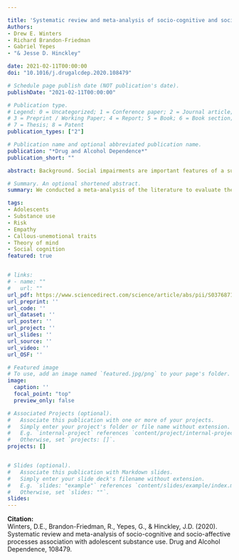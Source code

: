 ```yaml
---

title: 'Systematic review and meta-analysis of socio-cognitive and socio-affective processes association with adolescent substance use'
Authors: 
- Drew E. Winters
- Richard Brandon-Friedman
- Gabriel Yepes
- "& Jesse D. Hinckley"

date: 2021-02-11T00:00:00
doi: "10.1016/j.drugalcdep.2020.108479"

# Schedule page publish date (NOT publication's date).
publishDate: "2021-02-11T00:00:00"

# Publication type.
# Legend: 0 = Uncategorized; 1 = Conference paper; 2 = Journal article;
# 3 = Preprint / Working Paper; 4 = Report; 5 = Book; 6 = Book section;
# 7 = Thesis; 8 = Patent
publication_types: ["2"]

# Publication name and optional abbreviated publication name.
publication: "*Drug and Alcohol Dependence*"
publication_short: ""

abstract: Background. Social impairments are important features of a substance use disorder diagnosis; and recent models suggest early impairments in socio-cognitive and -affective processes may predict future use. However, no systematic reviews are available on this topic. Methods. We conducted a systematic review and meta-analyses exploring the association between social-cognitive and -affective processes (empathy, callous-unemotional (CU) traits, theory of mind, and social cognition) and substance use frequency (alcohol, cannabis, general drug use). We examined moderating effects of study design, gender, age, and weather conduct problems were controlled for. We also review brain studies related to social cognition and substance use disorder (SUD) risk. Results. Systematic review suggested a negative association for positively valenced constructs with substance use but mixed results on the negatively valenced construct CU traits. Meta-analyses revealed moderate positive association between CU traits with alcohol and general drug use but no significance with cannabis use. Moderate effect sizes were found for CU traits in youth predicting severity of substance use by late adolescence and significantly accounted for variance independently of conduct problems. Significant moderators included gender proportions, sample type, and age. Neuroimaging meta-analysis indicated 10 coordinates that were different in youth at a high risk/with SUD compared to controls. Three of these coordinates associate with theory of mind and social cognition. Conclusion. Socio-cognitive and -affective constructs demonstrate an association with current and future substance use, and neural differences are present when performing social cognitive tasks in regions with strongest associations with theory of mind and social cognition.

# Summary. An optional shortened abstract.
summary: We conducted a meta-analysis of the literature to evaluate the importance of social impairments in substance use disorder as well as recent models that early impairments in socio-cognitive and -affective processes may predict future use. 

tags:
- Adolescents
- Substance use 
- Risk
- Empathy
- Callous-unemotional traits
- Theory of mind
- Social cognition
featured: true


# links:
# - name: ""
#   url: ""
url_pdf: https://www.sciencedirect.com/science/article/abs/pii/S037687162030644X
url_preprint: ''
url_code: ''
url_dataset: ''
url_poster: ''
url_project: ''
url_slides: ''
url_source: ''
url_video: ''
url_OSF: ''

# Featured image
# To use, add an image named `featured.jpg/png` to your page's folder. 
image:
  caption: ''
  focal_point: "top"
  preview_only: false

# Associated Projects (optional).
#   Associate this publication with one or more of your projects.
#   Simply enter your project's folder or file name without extension.
#   E.g. `internal-project` references `content/project/internal-project/index.md`.
#   Otherwise, set `projects: []`.
projects: []


# Slides (optional).
#   Associate this publication with Markdown slides.
#   Simply enter your slide deck's filename without extension.
#   E.g. `slides: "example"` references `content/slides/example/index.md`.
#   Otherwise, set `slides: ""`.
slides: 
---
```

**Citation:**  
Winters, D.E., Brandon-Friedman, R., Yepes, G., & Hinckley, J.D. (2020). Systematic review and meta-analysis of socio-cognitive and socio-affective processes association with adolescent substance use. Drug and Alcohol Dependence, 108479.






